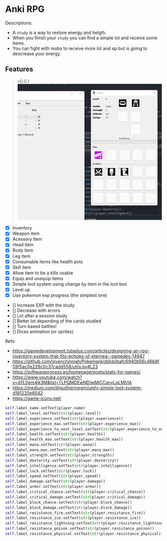 # Anki RPG

Descriptions:
- A `study` is a way to restore energy and helgth. 
- When you finish your `study` you can find a simple lot and receive some items.
- You can fight with mobs to receive more lot and xp but is going to descrease your energy.

## Features
> v0.0.1
![screenshot](./example.png)

- [x] Inventory
- [x] Weapon item
- [x] Acessory item
- [x] Head item
- [x] Body item
- [x] Leg item
- [x] Consumable items like health pots
- [x] Skill item
- [x] Allow item to be a kills usable
- [x] Equip and unequip items
- [x] Simple loot system using change by item in the loot box
- [x] Level up
- [x] Use pokemon exp progress (the simplest one)
- [] Increase EXP with the study
- [] Decrease with errors
- [] Lot after a session study
- [] Better lot depending of the cards studied
- [] Turn based battles!
- [] Dices animation (or sprites)

Refs:
- https://gamedevelopment.tutsplus.com/articles/designing-an-rpg-inventory-system-that-fits-echoes-of-eternea--gamedev-14947
- https://github.com/sivenchinniah/Pokemanki/blob/bafc6940b56c46b8f59f5ac0e228c0c37cadd558/utils.py#L23
- https://softwareprocess.es/homepage/posts/stats-for-games/
- https://www.youtube.com/watch?v=d7L0em4ik3M&list=TLPQMDEwNDIwMjCCanyLpLMh1A
- https://medium.com/@guilhermegm/unity-simple-loot-system-d181220e6542
- https://game-icons.net/

```py
self.label_name.setText(player.name)
self.label_level.setText(str(player.level))
self.label_experience.setText(str(player.experience))
self.label_experience_max.setText(str(player.experience_max))
self.label_experience_to_next_level.setText(str(player.experience_to_next_level))
self.label_health.setText(str(player.health))
self.label_health_max.setText(str(player.health_max))
self.label_mana.setText(str(player.mana))
self.label_mana_max.setText(str(player.mana_max))
self.label_strength.setText(str(player.strength))
self.label_dexterity.setText(str(player.dexterity))
self.label_intelligence.setText(str(player.intelligence))
self.label_luck.setText(str(player.luck))
self.label_speed.setText(str(player.speed))
self.label_damage.setText(str(player.damage))
self.label_armor.setText(str(player.armor))
self.label_critical_chance.setText(str(player.critical_chance))
self.label_critical_damage.setText(str(player.critical_damage))
self.label_block_chance.setText(str(player.block_chance))
self.label_block_damage.setText(str(player.block_damage))
self.label_resistance_fire.setText(str(player.resistance_fire))
self.label_resistance_ice.setText(str(player.resistance_ice))
self.label_resistance_lightning.setText(str(player.resistance_lightning))
self.label_resistance_poison.setText(str(player.resistance_poison))
self.label_resistance_physical.setText(str(player.resistance_physical))
```
